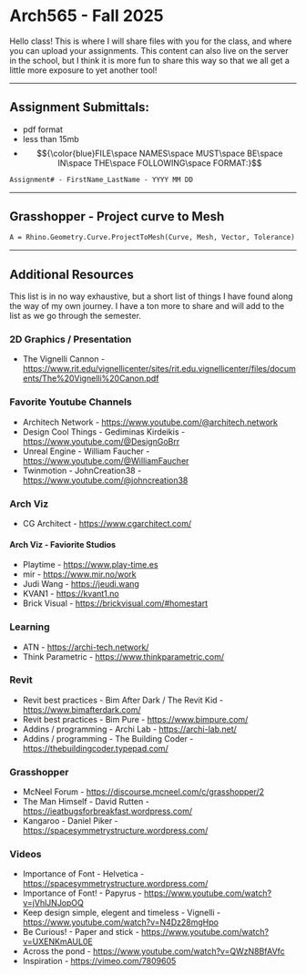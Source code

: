 # Arch565 - Fall 2025
Hello class! This is where I will share files with you for the class, and where you can upload your assignments. This content can also live on the server in the school, but I think it is more fun to share this way so that we all get a little more exposure to yet another tool!

- - - -

## Assignment Submittals:
  - pdf format
  - less than 15mb
  - $${\color{blue}FILE\space NAMES\space MUST\space BE\space IN\space THE\space FOLLOWING\space FORMAT:}$$
```diff
Assignment# - FirstName_LastName - YYYY MM DD
```

- - - -

## Grasshopper - Project curve to Mesh
```diff
A = Rhino.Geometry.Curve.ProjectToMesh(Curve, Mesh, Vector, Tolerance)
```

- - - -

## Additional Resources
This list is in no way exhaustive, but a short list of things I have found along the way of my own journey. I have a ton more to share and will add to the list as we go through the semester.

### 2D Graphics / Presentation
  - The Vignelli Cannon - https://www.rit.edu/vignellicenter/sites/rit.edu.vignellicenter/files/documents/The%20Vignelli%20Canon.pdf

### Favorite Youtube Channels
  - Architech Network - https://www.youtube.com/@architech.network
  - Design Cool Things - Gediminas Kirdeikis - https://www.youtube.com/@DesignGoBrr
  - Unreal Engine - William Faucher - https://www.youtube.com/@WilliamFaucher
  - Twinmotion - JohnCreation38 - https://www.youtube.com/@johncreation38

### Arch Viz
  - CG Architect - https://www.cgarchitect.com/

#### Arch Viz - Faviorite Studios
  - Playtime - https://www.play-time.es
  - mir - https://www.mir.no/work
  - Judi Wang - https://jeudi.wang
  - KVAN1 - https://kvant1.no
  - Brick Visual - https://brickvisual.com/#homestart

### Learning
  - ATN - https://archi-tech.network/
  - Think Parametric - https://www.thinkparametric.com/

### Revit
  - Revit best practices - Bim After Dark / The Revit Kid - https://www.bimafterdark.com/
  - Revit best practices - Bim Pure - https://www.bimpure.com/
  - Addins / programming - Archi Lab - https://archi-lab.net/
  - Addins / programming - The Building Coder - https://thebuildingcoder.typepad.com/

### Grasshopper
  - McNeel Forum - https://discourse.mcneel.com/c/grasshopper/2
  - The Man Himself - David Rutten - https://ieatbugsforbreakfast.wordpress.com/
  - Kangaroo - Daniel Piker - https://spacesymmetrystructure.wordpress.com/

### Videos
  - Importance of Font - Helvetica - https://spacesymmetrystructure.wordpress.com/
  - Importance of Font! - Papyrus - https://www.youtube.com/watch?v=jVhlJNJopOQ
  - Keep design simple, elegent and timeless - Vignelli - https://www.youtube.com/watch?v=N4Dz28mgHpo
  - Be Curious! - Paper and stick - https://www.youtube.com/watch?v=UXENKmAUL0E
  - Across the pond - https://www.youtube.com/watch?v=QWzN8BfAVfc
  - Inspiration - https://vimeo.com/7809605
